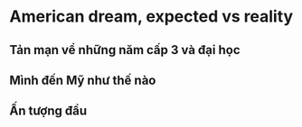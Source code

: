 # American dream, expected vs reality
## Tản mạn về những năm cấp 3 và đại học
## Mình đến Mỹ như thế nào
## Ấn tượng đầu